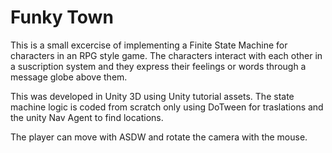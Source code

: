 # Funky Town

This is a small excercise of implementing a Finite State Machine for characters in an RPG style game.
The characters interact with each other in a suscription system and they express their feelings or words through a message globe above them.

This was developed in Unity 3D using Unity tutorial assets. The state machine logic is coded from scratch only using DoTween for traslations and the unity Nav Agent to find locations.

The player can move with ASDW and rotate the camera with the mouse.
